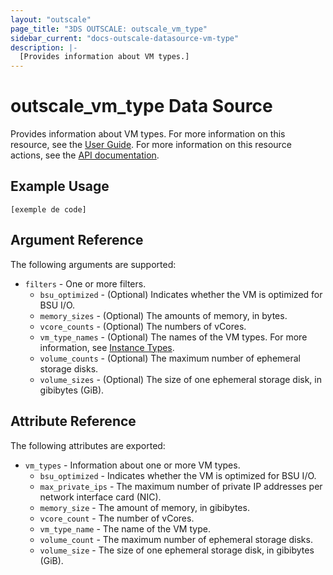 ```yaml
---
layout: "outscale"
page_title: "3DS OUTSCALE: outscale_vm_type"
sidebar_current: "docs-outscale-datasource-vm-type"
description: |-
  [Provides information about VM types.]
---
```


# outscale_vm_type Data Source

Provides information about VM types.
For more information on this resource, see the [User Guide](https://wiki.outscale.net/display/EN/Instance+Types).
For more information on this resource actions, see the [API documentation](https://docs-beta.outscale.com/#readvmtypes).

## Example Usage

```hcl
[exemple de code]
```

## Argument Reference

The following arguments are supported:

* `filters` - One or more filters.
  * `bsu_optimized` - (Optional) Indicates whether the VM is optimized for BSU I/O.
  * `memory_sizes` - (Optional) The amounts of memory, in bytes.
  * `vcore_counts` - (Optional) The numbers of vCores.
  * `vm_type_names` - (Optional) The names of the VM types. For more information, see [Instance Types](https://wiki.outscale.net/display/EN/Instance+Types).
  * `volume_counts` - (Optional) The maximum number of ephemeral storage disks.
  * `volume_sizes` - (Optional) The size of one ephemeral storage disk, in gibibytes (GiB).

## Attribute Reference

The following attributes are exported:

* `vm_types` - Information about one or more VM types.
  * `bsu_optimized` - Indicates whether the VM is optimized for BSU I/O.
  * `max_private_ips` - The maximum number of private IP addresses per network interface card (NIC).
  * `memory_size` - The amount of memory, in gibibytes.
  * `vcore_count` - The number of vCores.
  * `vm_type_name` - The name of the VM type.
  * `volume_count` - The maximum number of ephemeral storage disks.
  * `volume_size` - The size of one ephemeral storage disk, in gibibytes (GiB).
